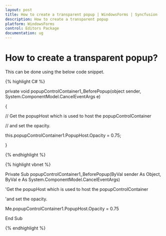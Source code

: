 ```yaml
---
layout: post
title: How to create a transparent popup | WindowsForms | Syncfusion
description: How to create a transparent popup
platform: WindowsForms
control: Editors Package
documentation: ug
---
```


# How to create a transparent popup?

This can be done using the below code snippet.


{% highlight C# %}


private void popupControlContainer1_BeforePopup(object sender, System.ComponentModel.CancelEventArgs e)

{

// Get the popupHost which is used to host the popupControlContainer

// and set the opacity.

this.popupControlContainer1.PopupHost.Opacity = 0.75;

}

{% endhighlight %}



{% highlight vbnet %}


Private Sub popupControlContainer1_BeforePopup(ByVal sender As Object, ByVal e As System.ComponentModel.CancelEventArgs)

'Get the popupHost which is used to host the popupControlContainer

'and set the opacity.

Me.popupControlContainer1.PopupHost.Opacity = 0.75

End Sub

{% endhighlight %}